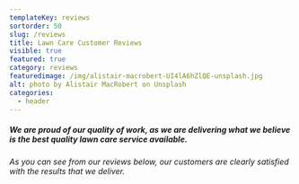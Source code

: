 ```yaml
---
templateKey: reviews
sortorder: 50
slug: /reviews
title: Lawn Care Customer Reviews
visible: true
featured: true
category: reviews
featuredimage: /img/alistair-macrobert-UI4lA6hZlQE-unsplash.jpg
alt: photo by Alistair MacRobert on Unsplash
categories:
  - header
---
```


##### We are proud of our quality of work, as we are delivering what we believe is the best quality lawn care service available.

###### As you can see from our reviews below, our customers are clearly satisfied with the results that we deliver.

